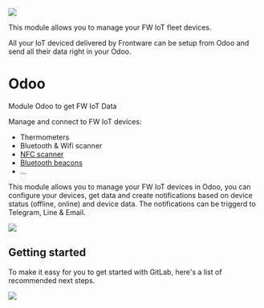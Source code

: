 ![](https://frontware.com/logo.gif)

This module allows you to manage your FW IoT fleet devices.

All your IoT deviced delivered by Frontware can be setup from Odoo and send all their data right in your Odoo.

# Odoo

Module Odoo to get FW IoT Data


Manage and connect to FW IoT devices:

- Thermometers
- Bluetooth & Wifi scanner
- [NFC scanner](https://www.weladee.com/iot_nfc_reader_gate_station)
- [Bluetooth beacons](https://www.weladee.com/smart_iot_beacon)
- ...

This module allows you to manage your FW IoT devices in Odoo, you can configure your devices, get data and create notifications based on device status (offline, online) and device data.
The notifications can be triggerd to Telegram, Line & Email.


[![](https://telegra.ph/file/38f99b6f640cee460b102.png)](https://graph.org/IoT-temperature-control-with-Odoo-11-13)


## Getting started

To make it easy for you to get started with GitLab, here's a list of recommended next steps.

![](https://img.evbuc.com/https%3A%2F%2Fcdn.evbuc.com%2Fimages%2F103575860%2F20869372114%2F1%2Foriginal.20200615-041545?w=1000&auto=format%2Ccompress&q=75&sharp=10&rect=0%2C3%2C788%2C394&s=cd1df35beb1ef00a370ecf445881c5b4)